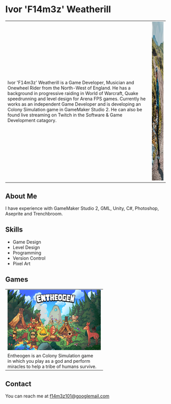 # Ivor 'F14m3z' Weatherill
<table>
  <tr>
    <td>Ivor 'F14m3z' Weatherill is a Game Developer, Musician and Onewheel Rider from the North-West of England. He has a background in progressive raiding in World of Warcraft, Quake speedrunning and level            design for Arena FPS games. Currently he works as an independent Game Developer and is developing an Colony Simulation game in GameMaker Studio 2. He can also be found live streaming on Twitch in the              Software & Game Development catagory.</td>
    <td><img src="images/f14m3z.png"  alt="Me on a Onewheel!" width = 300px height = 500px ></td>
  </tr> 
</table>

## About Me
I have experience with GameMaker Studio 2, GML, Unity, C#, Photoshop, Aseprite and Trenchbroom.

## Skills
- Game Design
- Level Design
- Programming
- Version Control
- Pixel Art

## Games
<table>
  <tr>
    <td><img src="images/Entheogen_KeyArt_Tiny.png"  alt="Me on a Onewheel!" width = 293px height = 190px ></td>
  </tr>
  <tr>
    <td>Entheogen is an Colony Simulation game<br/>in which you play as a god and perform<br/>miracles to help a tribe of humans survive.</td>
  </tr>
</table>

## Contact
You can reach me at f14m3z101@googlemail.com
